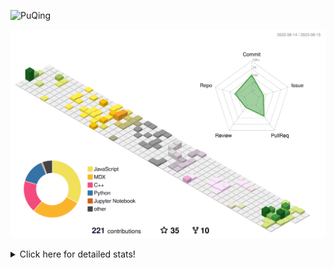 ![PuQing](https://user-images.githubusercontent.com/27223114/171565019-9a56fae6-b08b-421f-99db-7e830da42371.png)

![](./profile-3d-contrib/profile-season-animate.svg)

<details>
<summary>Click here for detailed stats!</summary>

<!--START_SECTION:waka-->
![Lines of code](https://img.shields.io/badge/From%20Hello%20World%20I%27ve%20Written-753.5%20thousand%20lines%20of%20code-blue)

**🐱 My GitHub Data** 

> 📦 254.2 kB Used in GitHub's Storage 
 > 
> 🏆 146 Contributions in the Year 2023
 > 
> 🚫 Not Opted to Hire
 > 
> 📜 30 Public Repositories 
 > 
> 🔑 27 Private Repositories 
 > 
**I'm an Early 🐤** 

```text
🌞 Morning                329 commits         ███░░░░░░░░░░░░░░░░░░░░░░   12.87 % 
🌆 Daytime                1230 commits        ████████████░░░░░░░░░░░░░   48.10 % 
🌃 Evening                243 commits         ██░░░░░░░░░░░░░░░░░░░░░░░   09.50 % 
🌙 Night                  755 commits         ███████░░░░░░░░░░░░░░░░░░   29.53 % 
```


📊 **This Week I Spent My Time On** 

```text
💬 Programming Languages: 
Python                   3 hrs 45 mins       ███████████████░░░░░░░░░░   61.63 % 
Markdown                 1 hr 45 mins        ███████░░░░░░░░░░░░░░░░░░   28.77 % 
Jupyter Notebook         32 mins             ██░░░░░░░░░░░░░░░░░░░░░░░   09.00 % 
C++                      1 min               ░░░░░░░░░░░░░░░░░░░░░░░░░   00.46 % 
Other                    0 secs              ░░░░░░░░░░░░░░░░░░░░░░░░░   00.13 % 

🔥 Editors: 
VS Code                  4 hrs 25 mins       ██████████████████░░░░░░░   72.64 % 
Obsidian                 1 hr 40 mins        ███████░░░░░░░░░░░░░░░░░░   27.36 % 

💻 Operating System: 
WSL                      4 hrs 24 mins       ██████████████████░░░░░░░   72.39 % 
Windows                  1 hr 40 mins        ███████░░░░░░░░░░░░░░░░░░   27.37 % 
Linux                    0 secs              ░░░░░░░░░░░░░░░░░░░░░░░░░   00.24 % 
```


<!--END_SECTION:waka-->
</details>
